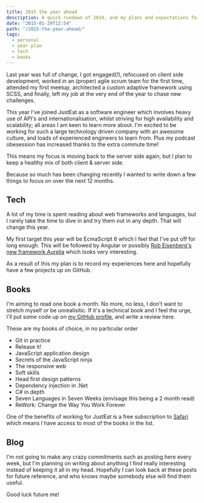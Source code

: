 ```yaml
---
title: 2015 the year ahead
description: A quick rundown of 2014, and my plans and expectations for 2015.
date: "2015-01-29T12:54"
path: "/2015-the-year-ahead/"
tags:
  - personal
  - year plan
  - tech
  - books
---
```


Last year was full of change, I got engaged(!), refocused on client side development, worked in an (proper) agile scrum team for the first time, attended my first meetup, architected a custom adaptive framework using SCSS, and finally, left my job at the very end of the year to chase new challenges.

This year I've joined JustEat as a software engineer which involves heavy use of API's and internationalisation, whilst striving for high availability and scalability; all areas I am keen to learn more about. I'm excited to be working for such a large technology driven company with an awesome culture, and loads of experienced engineers to learn from. Plus my podcast obesession has increased thanks to the extra commute time!

This means my focus is moving back to the server side again, but I plan to keep a healthy mix of both client & server side.

Because so much has been changing recently I wanted to write down a few things to focus on over the next 12 months.


## Tech

A lot of my time is spent reading about web frameworks and languages, but I rarely take the time to dive in and try them out in any depth. That will change this year.

My first target this year will be EcmaScript 6 which I feel that I've put off for long enough. This will be followed by Angular or possibly [Rob Eisenberg's new framework Aurelia](http://aurelia.io/) which looks very interesting.

As a result of this my plan is to record my experiences here and hopefully have a few projects up on GitHub.


## Books

I'm aiming to read one book a month. No more, no less, I don't want to stretch myself or be unrealisitic. If it's a technical book and I feel the urge, I'll put some code up on [my GitHub profile](http://github.com/DJMelonz), and write a review here.

These are my books of choice, in no particular order

* Git in practice
* Release it!
* JavaScript application design
* Secrets of the JavaScript ninja
* The responsive web
* Soft skills
* Head first design patterns
* Dependency injection in .Net
* C# in depth
* Seven Languages in Seven Weeks (envisage this being a 2 month read)
* ReWork: Change the Way You Work Forever

One of the benefits of working for JustEat is a free subscription to [Safari](https://www.safaribooksonline.com/) which means I have access to most of the books in the list.

## Blog

I'm not going to make any crazy commitments such as posting here every week, but I'm planning on writing about anything I find really interesting instead of keeping it all in my head. Hopefully I can look back at these posts for future reference, and who knows maybe somebody else will find them useful.

Good luck future me!
